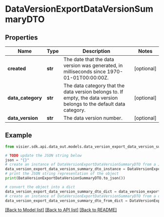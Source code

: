 # DataVersionExportDataVersionSummaryDTO


## Properties

Name | Type | Description | Notes
------------ | ------------- | ------------- | -------------
**created** | **str** | The date that the data version was generated, in milliseconds since 1970-01-01T00:00:00Z. | [optional] 
**data_category** | **str** | The data category that the data version belongs to. If empty, the data version belongs to the default data category. | [optional] 
**data_version** | **str** | The data version number. | [optional] 

## Example

```python
from visier.sdk.api.data_out.models.data_version_export_data_version_summary_dto import DataVersionExportDataVersionSummaryDTO

# TODO update the JSON string below
json = "{}"
# create an instance of DataVersionExportDataVersionSummaryDTO from a JSON string
data_version_export_data_version_summary_dto_instance = DataVersionExportDataVersionSummaryDTO.from_json(json)
# print the JSON string representation of the object
print(DataVersionExportDataVersionSummaryDTO.to_json())

# convert the object into a dict
data_version_export_data_version_summary_dto_dict = data_version_export_data_version_summary_dto_instance.to_dict()
# create an instance of DataVersionExportDataVersionSummaryDTO from a dict
data_version_export_data_version_summary_dto_from_dict = DataVersionExportDataVersionSummaryDTO.from_dict(data_version_export_data_version_summary_dto_dict)
```
[[Back to Model list]](../README.md#documentation-for-models) [[Back to API list]](../README.md#documentation-for-api-endpoints) [[Back to README]](../README.md)


